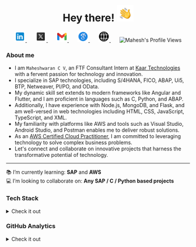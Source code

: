 <h1 align="center"> Hey there! <img src="assets/hand-wave.gif" height="45" width="45" alt="Waving hand gif"/></h1>

<p align="center">
    <a href="https://www.linkedin.com/in/maheshwarancv/" >
        <img alt = "Mahesh's LinkedIn" width="30px" src="https://raw.githubusercontent.com/MaheshwaranCV/MaheshwaranCV/master/assets/LinkedIn.svg">
    </a>
    &nbsp;&nbsp;&nbsp;&nbsp;&nbsp;
    <a href="https://x.com/maheshwarancv" >
        <img alt = "Mahesh's Twitter X" width="30px" src="https://raw.githubusercontent.com/MaheshwaranCV/MaheshwaranCV/master/assets/twitterx.svg">
    </a>
    &nbsp;&nbsp;&nbsp;&nbsp;&nbsp;
    <a href="mailto:mahesh172002@gmail.com" >
        <img alt = "Mahesh's Gmail" width="30px" src="https://raw.githubusercontent.com/MaheshwaranCV/MaheshwaranCV/master/assets/Gmail.svg">
    </a>
    &nbsp;&nbsp;&nbsp;&nbsp;&nbsp;
    <a href="https://scholar.google.com/citations?user=z7Zc7TQAAAAJ&hl=en&authuser=1" >
        <img alt = "Mahesh's Google Scholar" width="30px" src="https://raw.githubusercontent.com/MaheshwaranCV/MaheshwaranCV/master/assets/gscholar.svg">
    </a>
    &nbsp;&nbsp;&nbsp;&nbsp;&nbsp;
    <a href="https://maheshwarancv.netlify.app/" >
        <img alt = "Mahesh's Portfolio" width="30px" src="https://raw.githubusercontent.com/MaheshwaranCV/MaheshwaranCV/master/assets/world.svg">
    </a>
    &nbsp;&nbsp;&nbsp;&nbsp;&nbsp;
    <img alt = "Mahesh's Profile Views"  src="https://komarev.com/ghpvc/?username=MaheshwaranCV&color=blue&label=Profile+Views">
</p>

### About me <br>
- I am `Maheshwaran C V`, an FTF Consultant Intern at [Kaar Technologies](https://www.kaartech.com/) with a fervent passion for technology and innovation.
- I specialize in SAP technologies, including S/4HANA, FICO, ABAP, Ui5, BTP, Netweaver, PI/PO, and OData.
- My dynamic skill set extends to modern frameworks like Angular and Flutter, and I am proficient in languages such as C, Python, and ABAP.
- Additionally, I have experience with Node.js, MongoDB, and Flask, and am well-versed in web technologies including HTML, CSS, JavaScript, TypeScript, and XML.
- My familiarity with platforms like AWS and tools such as Visual Studio, Android Studio, and Postman enables me to deliver robust solutions.
- As an [AWS Certified Cloud Practitioner](https://www.credly.com/badges/c01e8140-7056-4ea2-bec3-ac7b2ef7191b/linked_in?t=rj3uzx), I am committed to leveraging technology to solve complex business problems.
- Let's connect and collaborate on innovative projects that harness the transformative potential of technology.
<hr>

:books: I’m currently learning: **SAP** and **AWS**<br>
:computer: I’m looking to collaborate on: **Any SAP / C / Python based projects**<br>

<!-- Tech Stack -->
### Tech Stack
<details>
  <summary>Check it out</summary>
  <br>
  
  <!-- Programming Languages -->
  ![C](https://img.shields.io/badge/c-%2300599C.svg?style=for-the-badge&logo=c&logoColor=white)
  ![Python](https://img.shields.io/badge/python-3670A0?style=for-the-badge&logo=python&logoColor=ffdd54)
  <br>

  <!-- Frameworks & Libraries -->
  ![Angular](https://img.shields.io/badge/angular-%23DD0031.svg?style=for-the-badge&logo=angular&logoColor=white)
  ![NodeJS](https://img.shields.io/badge/node.js-6DA55F?style=for-the-badge&logo=node.js&logoColor=white)
  ![MongoDB](https://img.shields.io/badge/MongoDB-%234ea94b.svg?style=for-the-badge&logo=mongodb&logoColor=white)
  ![Bootstrap](https://img.shields.io/badge/bootstrap-%23563D7C.svg?style=for-the-badge&logo=bootstrap&logoColor=white)
  ![Flask](https://img.shields.io/badge/flask-%23000.svg?style=for-the-badge&logo=flask&logoColor=white)
  <br>

  <!-- Platforms -->
  ![AWS](https://img.shields.io/badge/AWS-%23FF9900.svg?style=for-the-badge&logo=amazon-aws&logoColor=white)
  ![SAP](https://img.shields.io/badge/SAP-0FAAFF?style=for-the-badge&logo=sap&logoColor=white)
  ![Flutter](https://img.shields.io/badge/Flutter-02569B?style=for-the-badge&logo=flutter&logoColor=white)
  <br>

  <!-- Web Technologies -->
  ![HTML5](https://img.shields.io/badge/html5-%23E34F26.svg?style=for-the-badge&logo=html5&logoColor=white)
  ![CSS3](https://img.shields.io/badge/css3-%231572B6.svg?style=for-the-badge&logo=css3&logoColor=white)
  ![JavaScript](https://img.shields.io/badge/javascript-%23323330.svg?style=for-the-badge&logo=javascript&logoColor=%23F7DF1E)
  ![TypeScript](https://img.shields.io/badge/typescript-%23007ACC.svg?style=for-the-badge&logo=typescript&logoColor=white)
  <br>

  <!-- Tools -->
  ![Visual Studio Code](https://img.shields.io/badge/Visual%20Studio%20Code-0078d7.svg?style=for-the-badge&logo=visual-studio-code&logoColor=white)
  ![Android Studio](https://img.shields.io/badge/Android%20Studio-3DDC84.svg?style=for-the-badge&logo=android-studio&logoColor=white)
  ![Jupyter Notebook](https://img.shields.io/badge/jupyter-%23FA0F00.svg?style=for-the-badge&logo=jupyter&logoColor=white)
  ![Postman](https://img.shields.io/badge/Postman-FF6C37?style=for-the-badge&logo=postman&logoColor=white)
  <br>

 <!-- Version Control & Markdown -->
  ![Git](https://img.shields.io/badge/git-%23F05033.svg?style=for-the-badge&logo=git&logoColor=white)
  ![GitHub](https://img.shields.io/badge/github-%23121011.svg?style=for-the-badge&logo=github&logoColor=white)
</details>


### GitHub Analytics

<details>
  <summary>Check it out</summary>
  <br>

  <!-- <p align="center"> -->
  <p>
    <a href="https://github.com/MaheshwaranCV">
      <img height="150" src="https://github-readme-stats.vercel.app/api?username=MaheshwaranCV&show_icons=true&hide=stars&include_all_commits=true&theme=highcontrast" alt="Mahesh's GitHub Stats"/>
      <!-- <img height="150" src="https://github-readme-stats-eight-theta.vercel.app/api?username=MaheshwaranCV&show_icons=true&theme=synthwave&include_all_commits=true&count_private=true" alt="Mahesh's GitHub Stats"/> -->
<!-- <img height="150" src="https://github-readme-stats.vercel.app/api?username=MaheshwaranCV&show_icons=true&locale=en" alt="Mahesh's GitHub Stats" /> -->
        
      <img height="150" src="https://github-readme-stats.vercel.app/api/top-langs/?username=MaheshwaranCV&layout=compact&theme=highcontrast" alt="Mahesh's GitHub Stats-1"/>
      <!-- <img height="150" src="https://github-readme-stats-eight-theta.vercel.app/api/top-langs/?username=MaheshwaranCV&layout=compact&langs_count=8&theme=synthwave" alt="Mahesh's GitHub Stats-1"/> -->
      <!-- <img height="150" src="https://github-readme-stats.vercel.app/api/top-langs?username=MaheshwaranCV&show_icons=true&locale=en&layout=compact" alt="Mahesh's GitHub Stats-1"/> -->
    </a>
  </p>
</details>

